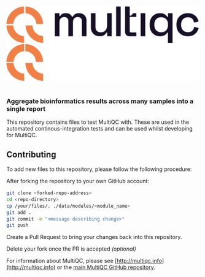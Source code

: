 &nbsp;
![MultiQC](multiqc-logo.png#gh-light-mode-only)
![MultiQC](multiqc-logo-darkbg.png#gh-dark-mode-only)
&nbsp;

### Aggregate bioinformatics results across many samples into a single report

This repository contains files to test MultiQC with. These are used in the
automated continous-integration tests and can be used whilst developing for MultiQC.

## Contributing

To add new files to this repository, please follow the following procedure:

After forking the repository to your own GitHub account:

```bash
git clone <forked-repo-address>
cd <repo-directory>
cp /your/files/. ./data/modules/<module_name>
git add .
git commit -m "<message describing change>"
git push
```

Create a Pull Request to bring your changes back into this repository.

Delete your fork once the PR is accepted _(optional)_

For information about MultiQC, please see [http://multiqc.info](http://multiqc.info)
or the [main MultiQC GitHub repository](https://github.com/MultiQC/MultiQC).
